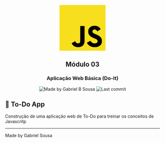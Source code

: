 <div align="center">
   <img src="../../../.github/images/js.png" width="150px">   
</div>

<h2 align="center">
  Módulo 03
</h2>

<h3 align="center">
   Aplicação Web Básica (Do-It)
</h3>

<p align="center" >    
  <img alt="Made by Gabriel B Sousa" src="https://img.shields.io/static/v1?label=made%20by&message=Gabriel%20Sousa&color=202024&style=flat-square">  

  <img alt="Last commit" src="https://img.shields.io/github/last-commit/gabrielbudke/starter?color=202024&style=flat-square">
</p>

## :pencil: To-Do App

Construção de uma aplicação web de To-Do para treinar os conceitos de Javascritp

---
Made by Gabriel Sousa

